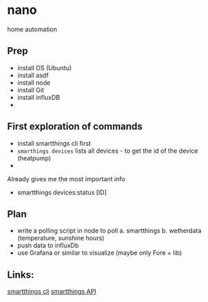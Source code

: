 # nano
home automation

## Prep

* install OS (Ubuntu)
* install asdf
* install node
* install Git
* install influxDB
* 

## First exploration of commands

* install smartthings cli first
* `smarthings devices` lists all devices - to get the id of the device (heatpump)
* 

Already gives me the most important info
* smartthings devices:status [ID]

## Plan
* write a polling script in node to poll a. smartthings b. wetherdata (temperature, sunshine hours)
* push data to influxDb
* use Grafana or similar to visualize (maybe only Fore + lib)


## Links:

[smartthings cli](https://github.com/SmartThingsCommunity/smartthings-cli)
[smartthings API](https://developer.smartthings.com/docs/api/public/)
